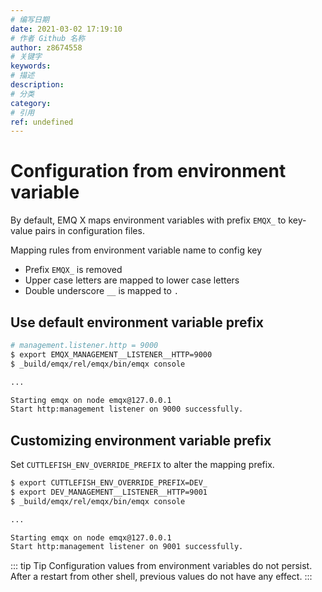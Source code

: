 ```yaml
---
# 编写日期
date: 2021-03-02 17:19:10
# 作者 Github 名称
author: z8674558
# 关键字
keywords:
# 描述
description:
# 分类
category: 
# 引用
ref: undefined
---
```


# Configuration from environment variable

By default, EMQ X maps environment variables with prefix ``EMQX_``
to key-value pairs in configuration files.

Mapping rules from environment variable name to config key

- Prefix ``EMQX_`` is removed
- Upper case letters are mapped to lower case letters
- Double underscore ``__`` is mapped to ``.``

## Use default environment variable prefix

```bash
# management.listener.http = 9000
$ export EMQX_MANAGEMENT__LISTENER__HTTP=9000
$ _build/emqx/rel/emqx/bin/emqx console

...

Starting emqx on node emqx@127.0.0.1
Start http:management listener on 9000 successfully.
```

## Customizing environment variable prefix

Set `CUTTLEFISH_ENV_OVERRIDE_PREFIX` to alter the mapping prefix.

```bash
$ export CUTTLEFISH_ENV_OVERRIDE_PREFIX=DEV_
$ export DEV_MANAGEMENT__LISTENER__HTTP=9001
$ _build/emqx/rel/emqx/bin/emqx console

...

Starting emqx on node emqx@127.0.0.1
Start http:management listener on 9001 successfully.
```

::: tip Tip
Configuration values from environment variables do not persist.
After a restart from other shell, previous values do not have any effect.
:::
